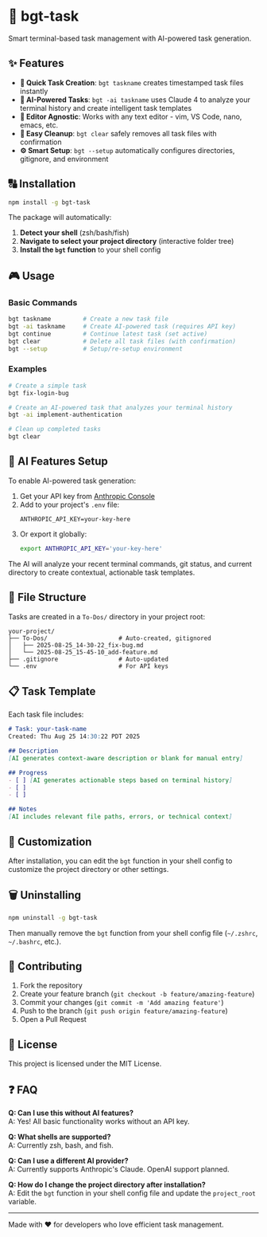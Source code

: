 # 🚀 bgt-task

Smart terminal-based task management with AI-powered task generation.

## ✨ Features

- **🎯 Quick Task Creation**: `bgt taskname` creates timestamped task files instantly
- **🤖 AI-Powered Tasks**: `bgt -ai taskname` uses Claude 4 to analyze your terminal history and create intelligent task templates
- **📝 Editor Agnostic**: Works with any text editor - vim, VS Code, nano, emacs, etc.
- **🧹 Easy Cleanup**: `bgt clear` safely removes all task files with confirmation
- **⚙️ Smart Setup**: `bgt --setup` automatically configures directories, gitignore, and environment

## 🔠️ Installation

```bash
npm install -g bgt-task
```

The package will automatically:
1. **Detect your shell** (zsh/bash/fish)  
2. **Navigate to select your project directory** (interactive folder tree)
3. **Install the `bgt` function** to your shell config

## 🎮 Usage

### Basic Commands
```bash
bgt taskname         # Create a new task file
bgt -ai taskname     # Create AI-powered task (requires API key)
bgt continue         # Continue latest task (set active)
bgt clear            # Delete all task files (with confirmation)
bgt --setup          # Setup/re-setup environment
```

### Examples
```bash
# Create a simple task
bgt fix-login-bug

# Create an AI-powered task that analyzes your terminal history
bgt -ai implement-authentication

# Clean up completed tasks
bgt clear
```

## 🤖 AI Features Setup

To enable AI-powered task generation:

1. Get your API key from [Anthropic Console](https://console.anthropic.com/)
2. Add to your project's `.env` file:
   ```
   ANTHROPIC_API_KEY=your-key-here
   ```
3. Or export it globally:
   ```bash
   export ANTHROPIC_API_KEY='your-key-here'
   ```

The AI will analyze your recent terminal commands, git status, and current directory to create contextual, actionable task templates.

## 📁 File Structure

Tasks are created in a `To-Dos/` directory in your project root:
```
your-project/
├── To-Dos/                    # Auto-created, gitignored
│   ├── 2025-08-25_14-30-22_fix-bug.md
│   └── 2025-08-25_15-45-10_add-feature.md
├── .gitignore                 # Auto-updated
└── .env                       # For API keys
```


## 📋 Task Template

Each task file includes:
```markdown
# Task: your-task-name
Created: Thu Aug 25 14:30:22 PDT 2025

## Description
[AI generates context-aware description or blank for manual entry]

## Progress
- [ ] [AI generates actionable steps based on terminal history]
- [ ] 
- [ ] 

## Notes
[AI includes relevant file paths, errors, or technical context]
```

## 🔧 Customization

After installation, you can edit the `bgt` function in your shell config to customize the project directory or other settings.

## 🗑️ Uninstalling

```bash
npm uninstall -g bgt-task
```

Then manually remove the `bgt` function from your shell config file (`~/.zshrc`, `~/.bashrc`, etc.).

## 🤝 Contributing

1. Fork the repository
2. Create your feature branch (`git checkout -b feature/amazing-feature`)
3. Commit your changes (`git commit -m 'Add amazing feature'`)
4. Push to the branch (`git push origin feature/amazing-feature`)
5. Open a Pull Request

## 📄 License

This project is licensed under the MIT License.

## ❓ FAQ

**Q: Can I use this without AI features?**  
A: Yes! All basic functionality works without an API key.

**Q: What shells are supported?**  
A: Currently zsh, bash, and fish.

**Q: Can I use a different AI provider?**  
A: Currently supports Anthropic's Claude. OpenAI support planned.

**Q: How do I change the project directory after installation?**  
A: Edit the `bgt` function in your shell config file and update the `project_root` variable.

---

Made with ❤️ for developers who love efficient task management.
